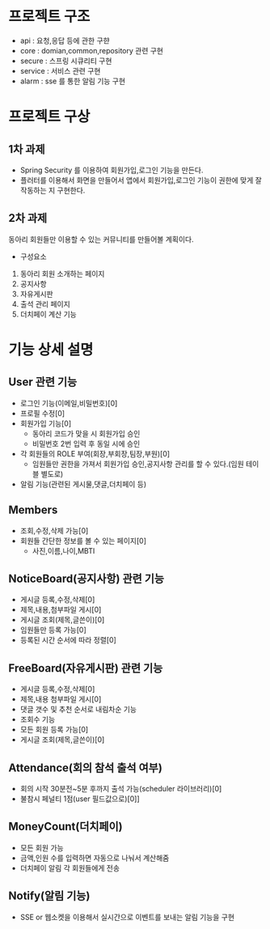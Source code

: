 # 프로젝트 구조
- api : 요청,응답 등에 관한 구햔
- core : domian,common,repository 관련 구현
- secure : 스프링 시큐리티 구현
- service : 서비스 관련 구현
- alarm : sse 를 통한 알림 기능 구현

# 프로젝트 구상
## 1차 과제
- Spring Security 를 이용하여 회원가입,로그인 기능을 만든다.
- 플러터를 이용해서 화면을 만들어서 앱에서 회원가입,로그인 기능이 권한에 맞게 잘 작동하는 지 구현한다.

##  2차 과제
동아리 회원들만 이용할 수 있는 커뮤니티를 만들어볼 계획이다.
- 구성요소
1. 동아리 회원 소개하는 페이지
2. 공지사항
3. 자유게시판
4. 출석 관리 페이지
5. 더치페이 계산 기능


# 기능 상세 설명
## User 관련 기능
- 로그인 기능(이메일,비밀번호)[0]
- 프로필 수정[0]
- 회원가입 기능[0]
    - 동아리 코드가 맞을 시 회원가입 승인
    - 비밀번호 2번 입력 후 동일 시에 승인
- 각 회원들의 ROLE 부여(회장,부회장,팀장,부원)[0]
    -  임원들만 권한을 가져서 회원가입 승인,공지사항 관리를 할 수 있다.(임원 테이블 별도로)
- 알림 기능(관련된 게시물,댓글,더치페이 등)

## Members
- 조회,수정,삭제 가능[0]
- 회원들 간단한 정보를 볼 수 있는 페이지[0]
    - 사진,이름,나이,MBTI


## NoticeBoard(공지사항) 관련 기능
- 게시글 등록,수정,삭제[0]
- 제목,내용,첨부파일 게시[0]
- 게시글 조회(제목,글쓴이)[0]
- 임원들만 등록 가능[0]
- 등록된 시간 순서에 따라 정렬[0]


## FreeBoard(자유게시판) 관련 기능
- 게시글 등록,수정,삭제[0]
- 제목,내용 첨부파일 게시[0]
- 댓글 갯수 및 추천 순서로 내림차순 기능
- 조회수 기능
- 모든 회원 등록 가능[0]
- 게시글 조회(제목,글쓴이)[0]


## Attendance(회의 참석 출석 여부)
- 회의 시작 30분전~5분 후까지 출석 가능(scheduler 라이브러리)[0]
- 불참시 페널티 1점(user 필드값으로)[0]]

## MoneyCount(더치페이)
- 모든 회원 가능
- 금액,인원 수를 입력하면 자동으로 나눠서 계산해줌
- 더치페이 알림 각 회원들에게 전송

## Notify(알림 기능)
- SSE or 웹소켓을 이용해서 실시간으로 이벤트를 보내는 알림 기능을 구현